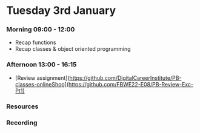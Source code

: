 # Tuesday 3rd January

### Morning 09:00 - 12:00

- Recap functions 
- Recap classes & object oriented programming

### Afternoon 13:00 - 16:15

- [Review assignment](https://github.com/DigitalCareerInstitute/PB-classes-onlineShop](https://github.com/FBWE22-E08/PB-Review-Exc-Pt1)

### Resources



### Recording
